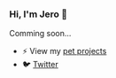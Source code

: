 ### Hi, I'm Jero 👋

Comming soon...

- ⚡ View my [pet projects](https://github.com/jerosoler?tab=repositories)
- 🐦 [Twitter](https://twitter.com/jerosoler) 

